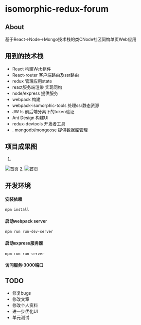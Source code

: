 # isomorphic-redux-forum

## About

基于React->Node->Mongo技术栈的类CNode社区同构单页Web应用

## 用到的技术栈
<ul>
<li>React 构建Web组件</li>

<li>React-router 客户端路由及ssr路由</li>

<li>redux 管理应用state</li>

<li>react服务端渲染 实现同构</li>

<li>node/express 提供服务</li>

<li>webpack 构建</li>

<li>webpack-isomorphic-tools 处理ssr静态资源</li>

<li>JWTs 前后端分离下的token验证</li>

<li>Ant Design 构建UI</li>

<li>redux-devtools 开发者工具</li>

<li>. mongodb/mongoose 提供数据库管理</li>
</ul>

## 项目成果图
1. 
![首页](https://github.com/laoqiren/isomorphic-redux-forum/blob/master/assets/images/show2.png)
2. 
![首页](https://github.com/laoqiren/isomorphic-redux-forum/blob/master/assets/images/show1.png)

## 开发环境

#### 安装依赖

```
npm install
```

#### 启动webpack server
```
npm run run-dev-server
```

#### 启动express服务器
```
npm run run-server
```
#### 访问服务:3000端口

## TODO
<ul>
    <li>修复bugs</li>
    <li>修改文章</li>
    <li>修改个人资料</li>
    <li>进一步优化UI</li>
    <li>单元测试</li>
</ul>